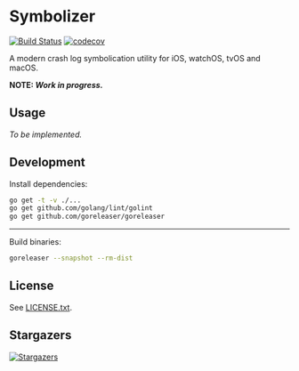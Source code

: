 # Symbolizer

[![Build Status](https://travis-ci.org/Didstopia/symbolizer.svg?branch=master)](https://travis-ci.org/Didstopia/symbolizer)
[![codecov](https://codecov.io/gh/Didstopia/symbolizer/branch/master/graph/badge.svg)](https://codecov.io/gh/Didstopia/symbolizer)

A modern crash log symbolication utility for iOS, watchOS, tvOS and macOS.

**NOTE: _Work in progress._**

## Usage

_To be implemented._

## Development

Install dependencies:

```sh
go get -t -v ./...
go get github.com/golang/lint/golint
go get github.com/goreleaser/goreleaser
```

---

Build binaries:

```sh
goreleaser --snapshot --rm-dist
```

## License

See [LICENSE.txt](LICENSE.txt).

## Stargazers

[![Stargazers](https://starcharts.herokuapp.com/Didstopia/symbolizer.svg)](https://starcharts.herokuapp.com/Didstopia/symbolizer)
